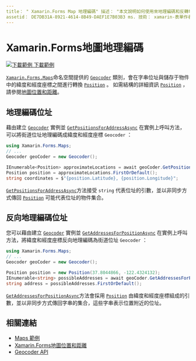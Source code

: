 ```yaml
---
title： " Xamarin.Forms Map 地理編碼" 描述： "本文說明如何使用來地理編碼和反轉地理編碼對應資料 Xamarin.Forms 。Maps Geocoder 類別。」
assetid： DE7DB31A-8921-4614-8B49-DAEF1E7B03B3 ms. 技術： xamarin-表單作者： davidbritch ms. author： dabritch ms. 日期：10/22/2019 否-loc： [ Xamarin.Forms ， Xamarin.Essentials ]
---
```


# <a name="xamarinforms-map-geocoding"></a>Xamarin.Forms地圖地理編碼

[![下載範例 ](~/media/shared/download.png) 下載範例](https://docs.microsoft.com/samples/xamarin/xamarin-forms-samples/workingwithmaps)

[`Xamarin.Forms.Maps`](xref:Xamarin.Forms.Maps)命名空間提供的 [`Geocoder`](xref:Xamarin.Forms.Maps.Geocoder) 類別，會在字串位址與儲存于物件中的緯度和經度座標之間進行轉換 [`Position`](xref:Xamarin.Forms.Maps.Position) 。 如需結構的詳細資訊 [`Position`](xref:Xamarin.Forms.Maps.Position) ，請參閱[地圖位置和距離](position-distance.md)。

## <a name="geocode-an-address"></a>地理編碼位址

藉由建立 [`Geocoder`](xref:Xamarin.Forms.Maps.Geocoder) 實例並 [`GetPositionsForAddressAsync`](xref:Xamarin.Forms.Maps.Geocoder.GetPositionsForAddressAsync*) 在實例上呼叫方法，可以將街道位址地理編碼成緯度和經度座標 `Geocoder` ：

```csharp
using Xamarin.Forms.Maps;
// ...
Geocoder geoCoder = new Geocoder();

IEnumerable<Position> approximateLocations = await geoCoder.GetPositionsForAddressAsync("Pacific Ave, San Francisco, California");
Position position = approximateLocations.FirstOrDefault();
string coordinates = $"{position.Latitude}, {position.Longitude}";
```

[`GetPositionsForAddressAsync`](xref:Xamarin.Forms.Maps.Geocoder.GetPositionsForAddressAsync*)方法接受 `string` 代表位址的引數，並以非同步方式傳回 [`Position`](xref:Xamarin.Forms.Maps.Position) 可能代表位址的物件集合。

## <a name="reverse-geocode-an-address"></a>反向地理編碼位址

您可以藉由建立 [`Geocoder`](xref:Xamarin.Forms.Maps.Geocoder) 實例並 [`GetAddressesForPositionAsync`](xref:Xamarin.Forms.Maps.Geocoder.GetAddressesForPositionAsync*) 在實例上呼叫方法，將緯度和經度座標反向地理編碼為街道位址 `Geocoder` ：

```csharp
using Xamarin.Forms.Maps;
// ...
Geocoder geoCoder = new Geocoder();

Position position = new Position(37.8044866, -122.4324132);
IEnumerable<string> possibleAddresses = await geoCoder.GetAddressesForPositionAsync(position);
string address = possibleAddresses.FirstOrDefault();
```

[`GetAddressesForPositionAsync`](xref:Xamarin.Forms.Maps.Geocoder.GetAddressesForPositionAsync*)方法會採用 [`Position`](xref:Xamarin.Forms.Maps.Position) 由緯度和經度座標組成的引數，並以非同步方式傳回字串的集合，這些字串表示位置附近的位址。

## <a name="related-links"></a>相關連結

- [Maps 範例](https://docs.microsoft.com/samples/xamarin/xamarin-forms-samples/workingwithmaps)
- [Xamarin.Forms地圖位置和距離](position-distance.md)
- [Geocoder API](xref:Xamarin.Forms.Maps.Geocoder)
